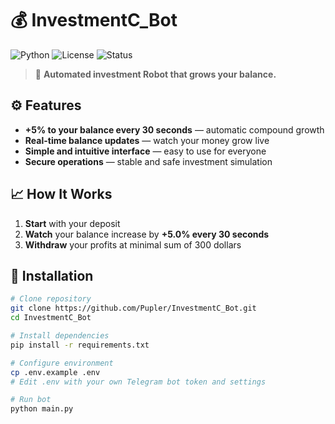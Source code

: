 # 💰 InvestmentC_Bot

![Python](https://img.shields.io/badge/Python-3.10%2B-blue?logo=python)
![License](https://img.shields.io/badge/License-MIT-green)
![Status](https://img.shields.io/badge/Status-Active-success)

> 🚀 **Automated investment Robot that grows your balance.**

## ⚙️ Features

- **+5% to your balance every 30 seconds** — automatic compound growth  
- **Real-time balance updates** — watch your money grow live  
- **Simple and intuitive interface** — easy to use for everyone  
- **Secure operations** — stable and safe investment simulation  

## 📈 How It Works

1. **Start** with your deposit
2. **Watch** your balance increase by **+5.0% every 30 seconds**  
3. **Withdraw** your profits at minimal sum of 300 dollars

## 🚀 Installation

```bash
# Clone repository
git clone https://github.com/Pupler/InvestmentC_Bot.git
cd InvestmentC_Bot

# Install dependencies
pip install -r requirements.txt

# Configure environment
cp .env.example .env
# Edit .env with your own Telegram bot token and settings

# Run bot
python main.py
```
